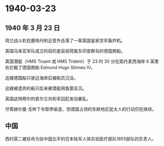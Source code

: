 # 1940-03-23

## 1940 年 3 月 23 日

荷兰战斗机在鹿特丹附近意外击落了一架英国皇家空军轰炸机。

英国马来亚军队成立的目的是监视荷属东印度群岛的德国商船。

英国潜艇（HMS Truant 或 HMS Trident）于 23 时 30 分在距丹麦西海岸 6
英里处拦截了德国商船 Edmund Hugo Stinnes IV。

这艘德国船只驶近海岸后被船员沉没。

这艘被遗弃的船只后来被潜艇用鱼雷击沉。

英国达特穆尔的爱尔兰共和军囚犯发动暴乱。

尽管赫尔曼·戈林下令暂停驱逐，但德国占领的东欧地区犹太人的行动仍在继续。

## 中国

西村英二被任命为驻中国北平的日本陆军人体实验医疗部队1855部队的负责人。

